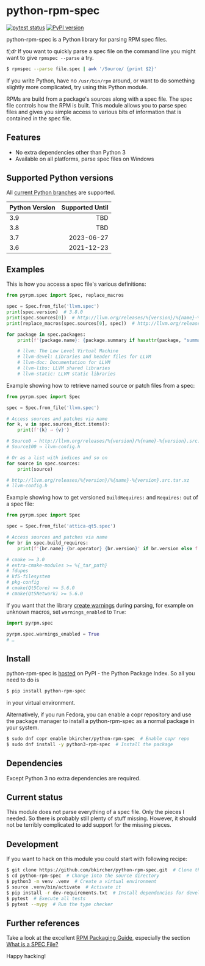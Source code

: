 # python-rpm-spec

[![pytest status](https://github.com/bkircher/python-rpm-spec/workflows/tests/badge.svg)](https://github.com/bkircher/python-rpm-spec/actions)
[![PyPI version](https://badge.fury.io/py/python-rpm-spec.svg)](https://badge.fury.io/py/python-rpm-spec)

python-rpm-spec is a Python library for parsing RPM spec files.

*tl;dr*
If you want to quickly parse a spec file on the command line you might want to
give `rpmspec --parse` a try.

```sh
$ rpmspec --parse file.spec | awk '/Source/ {print $2}'
```

If you write Python, have no `/usr/bin/rpm` around, or want to do something
slightly more complicated, try using this Python module.

RPMs are build from a package's sources along with a spec file. The spec file
controls how the RPM is built. This module allows you to parse spec files and
gives you simple access to various bits of information that is contained in the
spec file.

## Features

* No extra dependencies other than Python 3
* Available on all platforms, parse spec files on Windows

## Supported Python versions

All [current Python branches](https://devguide.python.org/#status-of-python-branches) are supported.

| Python Version | Supported Until |
| :------------- | --------------: |
| 3.9            | TBD             |
| 3.8            | TBD             |
| 3.7            | 2023-06-27      |
| 3.6            | 2021-12-23      |

## Examples

This is how you access a spec file's various definitions:

```python
from pyrpm.spec import Spec, replace_macros

spec = Spec.from_file('llvm.spec')
print(spec.version)  # 3.8.0
print(spec.sources[0])  # http://llvm.org/releases/%{version}/%{name}-%{version}.src.tar.xz
print(replace_macros(spec.sources[0], spec))  # http://llvm.org/releases/3.8.0/llvm-3.8.0.src.tar.xz

for package in spec.packages:
    print(f'{package.name}: {package.summary if hasattr(package, "summary") else spec.summary}')

    # llvm: The Low Level Virtual Machine
    # llvm-devel: Libraries and header files for LLVM
    # llvm-doc: Documentation for LLVM
    # llvm-libs: LLVM shared libraries
    # llvm-static: LLVM static libraries

```

Example showing how to retrieve named source or patch files from a spec:

```python
from pyrpm.spec import Spec

spec = Spec.from_file('llvm.spec')

# Access sources and patches via name
for k, v in spec.sources_dict.items():
    print(f'{k} → {v}')

# Source0 → http://llvm.org/releases/%{version}/%{name}-%{version}.src.tar.xz
# Source100 → llvm-config.h

# Or as a list with indices and so on
for source in spec.sources:
    print(source)

# http://llvm.org/releases/%{version}/%{name}-%{version}.src.tar.xz
# llvm-config.h
```

Example showing how to get versioned `BuildRequires:` and `Requires:` out of a
spec file:

```python
from pyrpm.spec import Spec

spec = Spec.from_file('attica-qt5.spec')

# Access sources and patches via name
for br in spec.build_requires:
    print(f'{br.name} {br.operator} {br.version}' if br.version else f'{br.name}')

# cmake >= 3.0
# extra-cmake-modules >= %{_tar_path}
# fdupes
# kf5-filesystem
# pkg-config
# cmake(Qt5Core) >= 5.6.0
# cmake(Qt5Network) >= 5.6.0
```

If you want that the library [create warnings](https://docs.python.org/3/library/warnings.html) during parsing, for example on
unknown macros, set `warnings_enabled` to `True`:

```python
import pyrpm.spec

pyrpm.spec.warnings_enabled = True
# …
```

## Install

python-rpm-spec is [hosted](https://pypi.org/project/python-rpm-spec/) on PyPI -
the Python Package Index. So all you need to do is

```sh
$ pip install python-rpm-spec
```

in your virtual environment.

Alternatively, if you run Fedora, you can enable a copr repository and use the
package manager to install a python-rpm-spec as a normal package in your
system.

```sh
$ sudo dnf copr enable bkircher/python-rpm-spec  # Enable copr repo
$ sudo dnf install -y python3-rpm-spec  # Install the package
```

## Dependencies

Except Python 3 no extra dependencies are required.

## Current status

This module does not parse everything of a spec file. Only the pieces I needed.
So there is probably still plenty of stuff missing. However, it should not be
terribly complicated to add support for the missing pieces.

## Development

If you want to hack on this module you could start with following recipe:

```sh
$ git clone https://github.com/bkircher/python-rpm-spec.git  # Clone the repo
$ cd python-rpm-spec  # Change into the source directory
$ python3 -m venv .venv  # Create a virtual environment
$ source .venv/bin/activate  # Activate it
$ pip install -r dev-requirements.txt  # Install dependencies for development
$ pytest  # Execute all tests
$ pytest --mypy  # Run the type checker
```

## Further references

Take a look at the excellent [RPM Packaging Guide](https://rpm-guide.readthedocs.io/en/latest/index.html), especially the section
[What is a SPEC File?](https://rpm-guide.readthedocs.io/en/latest/rpm-guide.html#what-is-a-spec-file)

Happy hacking!
